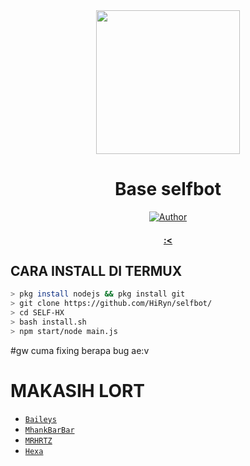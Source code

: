 <div align="center">
<img src="https://raw.githubusercontent.com/HiRyn/z/main/Gans/images (15).jpeg" width="230" height="230"/>
  
# Base selfbot

>
>
>
</div>
<p align="center">
  <a href="https://github.com/HiRyn"><img title="Author" src="https://img.shields.io/badge/Author-HiRyn-red.svg?style=for-the-badge&logo=github" /></a>
  <h4 align="center">
  <a href="https://wa.me/6285240750713">:< </a>
</h4>
</p>

## CARA INSTALL DI TERMUX
```bash
> pkg install nodejs && pkg install git
> git clone https://github.com/HiRyn/selfbot/
> cd SELF-HX
> bash install.sh
> npm start/node main.js
```
#gw cuma fixing berapa bug ae:v
  # MAKASIH LORT
* [`Baileys`](https://github.com/adiwajshing/Baileys)
* [`MhankBarBar`](https://github.com/MhankBarBar)
* [`MRHRTZ`](https://github.com/MRHRTZ)
* [`Hexa`](https://github.com/Hexagonz)
  
